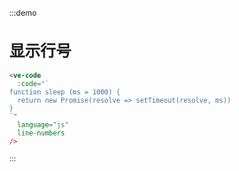 :::demo

# 显示行号

```html
<ve-code
  :code="`
function sleep (ms = 1000) {
  return new Promise(resolve => setTimeout(resolve, ms))
}
`"
  language="js"
  line-numbers
/>
```

:::